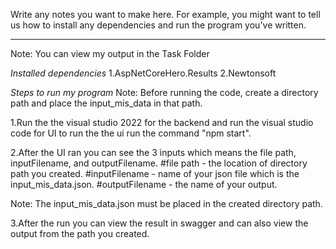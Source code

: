 Write any notes you want to make here. For example, you might want to
tell us how to install any dependencies and run the program you've
written.


---
Note: You can view my output in the Task Folder 

*Installed dependencies*
1.AspNetCoreHero.Results
2.Newtonsoft

*Steps to run my program*
Note: Before running the code, create a directory path and place the input_mis_data in that path.

1.Run the the visual studio 2022 for the backend and run the visual studio code for UI to run the the ui run the command "npm start".

2.After the UI ran you can see the 3 inputs which means the file path, inputFilename, and outputFilename.
#file path - the location of directory path you created.
#inputFilename - name of your json file which is the input_mis_data.json.
#outputFilename - the name of your output.

Note: The input_mis_data.json must be placed in the created directory path.

3.After the run you can view the result in swagger and can also view the output from the path you created.

